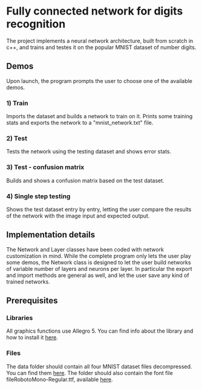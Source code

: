 # Fully connected network for digits recognition

The project implements a neural network architecture, built from scratch in c++, and trains and testes it on the popular MNIST dataset of number digits.

## Demos

Upon launch, the program prompts the user to choose one of the available demos.

### 1) Train
Imports the dataset and builds a network to train on it. Prints some training stats and exports the network to a "mnist_network.txt" file.
### 2) Test
Tests the network using the testing dataset and shows error stats.
### 3) Test - confusion matrix
Builds and shows a confusion matrix based on the test dataset.
### 4) Single step testing
Shows the test dataset entry by entry, letting the user compare the results of the network with the image input and expected output.

## Implementation details
The Network and Layer classes have been coded with network customization in mind. While the complete program only lets the user play some demos, the Network class is designed to let the user build networks of variable number of layers and neurons per layer. In particular the export and import methods are general as well, and let the user save any kind of trained networks.

## Prerequisites
### Libraries
All graphics functions use Allegro 5. You can find info about the library and how to install it [here](https://wiki.allegro.cc/index.php?title=Getting_Started).
### Files
The data folder should contain all four MNIST dataset files decompressed. You can find them [here](http://yann.lecun.com/exdb/mnist/).
The folder should also contain the font file fileRobotoMono-Regular.ttf, available [here](https://fonts.google.com/specimen/Roboto+Mono).

